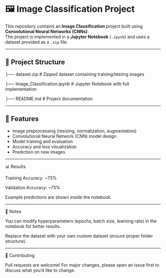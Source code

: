 # 🖼️ Image Classification Project

This repository contains an **Image Classification** project built using **Convolutional Neural Networks (CNNs)**.  
The project is implemented in a **Jupyter Notebook** (`.ipynb`) and uses a dataset provided as a `.zip` file.

---

## 📂 Project Structure

├── dataset.zip # Zipped dataset containing training/testing images

├── Image_Classification.ipynb # Jupyter Notebook with full implementation

├── README.md # Project documentation


---

## 🚀 Features

- Image preprocessing (resizing, normalization, augmentation)
- Convolutional Neural Network (CNN) model design
- Model training and evaluation
- Accuracy and loss visualization
- Prediction on new images

---

📊 Results

Training Accuracy: ~73%

Validation Accuracy: ~73%

Example predictions are shown inside the notebook.

---

📌 Notes

You can modify hyperparameters (epochs, batch size, learning rate) in the notebook for better results.

Replace the dataset with your own custom dataset (ensure proper folder structure).

---

🤝 Contributing

Pull requests are welcome! For major changes, please open an issue first to discuss what you’d like to change.
